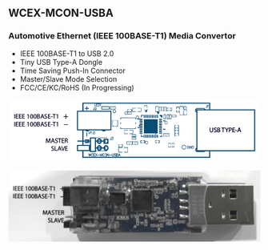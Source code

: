 ## WCEX-MCON-USBA
### Automotive Ethernet (IEEE 100BASE-T1) Media Convertor

* IEEE 100BASE-T1 to USB 2.0
* Tiny USB Type-A Dongle
* Time Saving Push-In Connector
* Master/Slave Mode Selection
* FCC/CE/KC/RoHS (In Progressing)

![alt text](https://github.com/wayties/mcon/blob/master/images/wcex-mcon-usba.png "WCEX-MCON-USBA")

![alt text](https://github.com/wayties/mcon/blob/master/images/wcex-mcon-usba-real.png "WCEX-MCON-USBA-REAL")
